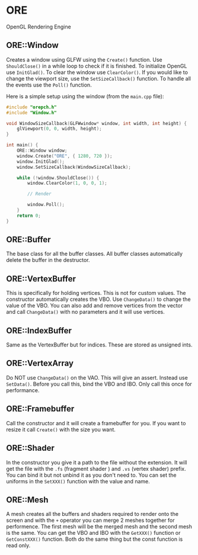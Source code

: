# ORE
OpenGL Rendering Engine

## ORE::Window
Creates a window using GLFW using the `Create()` function. Use `ShouldClose()` in a while loop to check if it is finished. To initialize OpenGL use `InitGlad()`. To clear the window use `ClearColor()`. If you would like to change the viewport size, use the `SetSizeCallback()` function. To handle all the events use the `Poll()` function.

Here is a simple setup using the window (from the `main.cpp` file):
```c++
#include "orepch.h"
#include "Window.h"

void WindowSizeCallback(GLFWwindow* window, int width, int height) {
	glViewport(0, 0, width, height);
}

int main() {
	ORE::Window window;
	window.Create("ORE", { 1280, 720 });
	window.InitGlad();
	window.SetSizeCallback(WindowSizeCallback);

	while (!window.ShouldClose()) {
		window.ClearColor(1, 0, 0, 1);

		// Render

		window.Poll();
	}
	return 0;
}
```

## ORE::Buffer
The base class for all the buffer classes. All buffer classes automatically delete the buffer in the destructor.

## ORE::VertexBuffer
This is specifically for holding vertices. This is not for custom values. The constructor automatically creates the VBO. Use `ChangeData()` to change the value of the VBO. You can also add and remove vertices from the vector and call `ChangeData()` with no parameters and it will use vertices.

## ORE::IndexBuffer
Same as the VertexBuffer but for indices. These are stored as unsigned ints.

## ORE::VertexArray
Do NOT use `ChangeData()` on the VAO. This will give an assert. Instead use `SetData()`. Before you call this, bind the VBO and IBO. Only call this once for performance.

## ORE::Framebuffer
Call the constructor and it will create a framebuffer for you. If you want to resize it call `Create()` with the size you want.

## ORE::Shader
In the constructor you give it a path to the file without the extension. It will get the file with the `.fs` (fragment shader ) and `.vs` (vertex shader) prefix. You can bind it but not unbind it as you don't need to. You can set the uniforms in the `SetXXX()` function with the value and name.

## ORE::Mesh
A mesh creates all the buffers and shaders required to render onto the screen and with the `+` operator you can merge 2 meshes together for performence. The first mesh will be the merged mesh and the second mesh is the same. You can get the VBO and IBO with the `GetXXX()` function or `GetConstXXX()` function. Both do the same thing but the const function is read only.